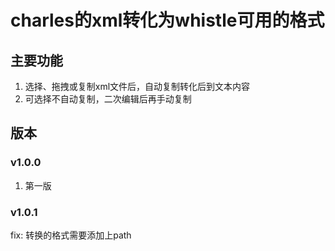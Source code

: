 # charles的xml转化为whistle可用的格式

## 主要功能

1. 选择、拖拽或复制xml文件后，自动复制转化后到文本内容
2. 可选择不自动复制，二次编辑后再手动复制

## 版本

### v1.0.0

1. 第一版

### v1.0.1

fix: 转换的格式需要添加上path